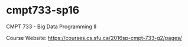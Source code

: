 # cmpt733-sp16
CMPT 733 - Big Data Programming II

Course Website: https://courses.cs.sfu.ca/2016sp-cmpt-733-g2/pages/
